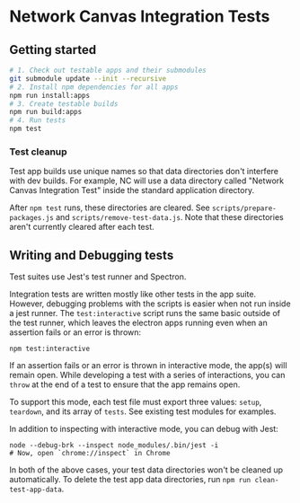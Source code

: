 # Network Canvas Integration Tests

## Getting started

```sh
# 1. Check out testable apps and their submodules
git submodule update --init --recursive
# 2. Install npm dependencies for all apps
npm run install:apps
# 3. Create testable builds
npm run build:apps
# 4. Run tests
npm test
```

### Test cleanup

Test app builds use unique names so that data directories don't interfere with dev builds. For example, NC will use a data directory called "Network Canvas Integration Test" inside the standard application directory.

After `npm test` runs, these directories are cleared. See `scripts/prepare-packages.js` and `scripts/remove-test-data.js`. Note that these directories aren't currently cleared after each test.

## Writing and Debugging tests

Test suites use Jest's test runner and Spectron.

Integration tests are written mostly like other tests in the app suite. However, debugging problems with the scripts is easier when not run inside a jest runner. The `test:interactive` script runs the same basic outside of the test runner, which leaves the electron apps running even when an assertion fails or an error is thrown:

```
npm test:interactive
```

If an assertion fails or an error is thrown in interactive mode, the app(s) will remain open. While developing a test with a series of interactions, you can `throw` at the end of a test to ensure that the app remains open.

To support this mode, each test file must export three values: `setup`, `teardown`, and its array of `tests`. See existing test modules for examples.

In addition to inspecting with interactive mode, you can debug with Jest:

```
node --debug-brk --inspect node_modules/.bin/jest -i
# Now, open `chrome://inspect` in Chrome
```

In both of the above cases, your test data directories won't be cleaned up automatically. To delete the test app data directories, run `npm run clean-test-app-data`.
